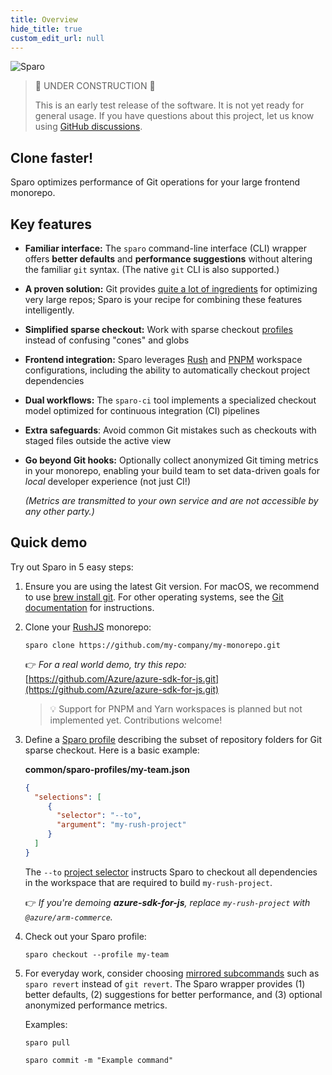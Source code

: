 ```yaml
---
title: Overview
hide_title: true
custom_edit_url: null
---
```


<div style={{ display: 'flex', justifyContent: 'center', alignItems: 'center' }}>
  <img src="images/site/sparo-logo.svg" alt="Sparo" title="Sparo" style={{ width: '380px', paddingTop: '30px' }} />
</div>

> 🚧 UNDER CONSTRUCTION 🚧
>
> This is an early test release of the software.
> It is not yet ready for general usage.
> If you have questions about this project, let us know
> using [GitHub discussions](https://github.com/tiktok/sparo/discussions).

## Clone faster!

Sparo optimizes performance of Git operations for your large frontend monorepo.

<!-- Text below this line should stay in sync with the project and repo README.md -->
<!-- ---------------------------------------------------------------------------- -->

## Key features

- **Familiar interface:** The `sparo` command-line interface (CLI) wrapper offers **better defaults** and **performance suggestions** without altering the familiar `git` syntax. (The native `git` CLI is also supported.)
- **A proven solution:** Git provides [quite a lot of ingredients](./pages/reference/git_optimization.md) for optimizing very large repos; Sparo is your recipe for combining these features intelligently.
- **Simplified sparse checkout:** Work with sparse checkout [profiles](./pages/guide/sparo_profiles.md) instead of confusing "cones" and globs
- **Frontend integration:** Sparo leverages [Rush](https://rushjs.io/) and [PNPM](https://pnpm.io/) workspace configurations, including the ability to automatically checkout project dependencies
- **Dual workflows:** The `sparo-ci` tool implements a specialized checkout model optimized for continuous integration (CI) pipelines
- **Extra safeguards**: Avoid common Git mistakes such as checkouts with staged files outside the active view
- **Go beyond Git hooks:** Optionally collect anonymized Git timing metrics in your monorepo, enabling your build team to set data-driven goals for _local_ developer experience (not just CI!)

  _(Metrics are transmitted to your own service and are not accessible by any other party.)_

<!-- ---------------------------------------------------------------------------- -->
<!-- Text above this line should stay in sync with the project and repo README.md -->

## Quick demo

Try out Sparo in 5 easy steps:

1. Ensure you are using the latest Git version. For macOS, we recommend to use [brew install git](https://git-scm.com/download/mac).  For other operating systems, see the [Git documentation](https://git-scm.com/book/en/v2/Getting-Started-Installing-Git) for instructions.

2. Clone your [RushJS](https://rushjs.io/) monorepo:

   ```shell
   sparo clone https://github.com/my-company/my-monorepo.git
   ```

   👉 _For a real world demo, try this repo:_
   [https://github.com/Azure/azure-sdk-for-js.git](https://github.com/Azure/azure-sdk-for-js.git)

   > 💡 Support for PNPM and Yarn workspaces is planned but not implemented yet. Contributions welcome!

3. Define a [Sparo profile](./pages/configs/profile_json.md) describing the subset of repository folders for Git sparse checkout.  Here is a basic example:

   **common/sparo-profiles/my-team.json**
   ```json
   {
     "selections": [
        {
          "selector": "--to",
          "argument": "my-rush-project"
        }
     ]
   }
   ```
   The `--to` [project selector](https://rushjs.io/pages/developer/selecting_subsets/#--to) instructs Sparo to checkout all dependencies in the workspace that are required to build `my-rush-project`.

   👉 _If you're demoing **azure-sdk-for-js**, replace `my-rush-project` with `@azure/arm-commerce`._

4. Check out your Sparo profile:

   ```shell
   sparo checkout --profile my-team
   ```

5. For everyday work, consider choosing [mirrored subcommands](./pages/commands/overview.md) such as `sparo revert` instead of `git revert`. The Sparo wrapper provides (1) better defaults, (2) suggestions for better performance, and (3) optional anonymized performance metrics.

   Examples:

   ```shell
   sparo pull

   sparo commit -m "Example command"
   ```

